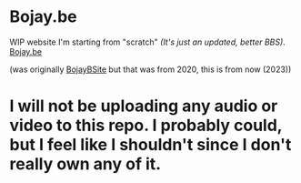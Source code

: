 # Bojay.be
WIP website I'm starting from "scratch" *(It's just an updated, better BBS)*. 
[Bojay.be](https://bojay.be)

(was originally [BojayBSite](https://github.com/BojayB/BojayBSite) but that was from 2020, this is from now (2023))


# I will not be uploading any audio or video to this repo. I probably could, but I feel like I shouldn't since I don't really own any of it.
